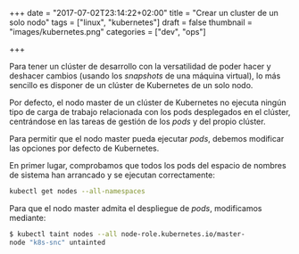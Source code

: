 +++
date = "2017-07-02T23:14:22+02:00"
title = "Crear un cluster de un solo nodo"
tags = ["linux", "kubernetes"]
draft = false
thumbnail = "images/kubernetes.png"
categories = ["dev", "ops"]

+++

Para tener un clúster de desarrollo con la versatilidad de poder hacer y deshacer cambios (usando los _snapshots_ de una máquina virtual), lo más sencillo es disponer de un clúster de Kubernetes de un solo nodo.

<!--more-->
Por defecto, el nodo master de un clúster de Kubernetes no ejecuta ningún tipo de carga de trabajo relacionada con los pods desplegados en el clúster, centrándose en las tareas de gestión de los _pods_ y del propio clúster.

Para permitir que el nodo master pueda ejecutar _pods_, debemos modificar las opciones por defecto de Kubernetes. 

En primer lugar, comprobamos que todos los pods del espacio de nombres de sistema han arrancado y se ejecutan correctamente: 

```sh
kubectl get nodes --all-namespaces
```

Para que el nodo master admita el despliegue de _pods_, modificamos mediante:

```sh
$ kubectl taint nodes --all node-role.kubernetes.io/master-
node "k8s-snc" untainted
```
